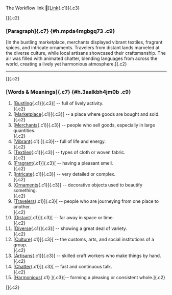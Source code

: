 The Workflow link
👏[[Link](https://www.google.com/url?q=http://www.google.com&sa=D&source=editors&ust=1758865479008238&usg=AOvVaw2cQjMMwK658nkoKBVG7Mhp){.c1}]{.c3}

[]{.c2}

### [Paragraph]{.c7} {#h.mpda4mgbgq73 .c9}

[In the bustling marketplace, merchants displayed vibrant textiles,
fragrant spices, and intricate ornaments. Travelers from distant lands
marveled at the diverse culture, while local artisans showcased their
craftsmanship. The air was filled with animated chatter, blending
languages from across the world, creating a lively yet harmonious
atmosphere.]{.c2}

------------------------------------------------------------------------

[]{.c2}

### [Words & Meanings]{.c7} {#h.3aalkbh4jm0b .c9}

1.  [[Bustling](https://www.google.com/url?q=http://www.google.com&sa=D&source=editors&ust=1758865479009377&usg=AOvVaw1FuvmxYXdVRaBZ73CewTBu){.c1}]{.c3}[ --
    full of lively activity.\
    ]{.c2}
2.  [[Marketplace](https://www.google.com/url?q=http://www.google.com&sa=D&source=editors&ust=1758865479009645&usg=AOvVaw1KOL-_Rer2dtr3eTgZS9rK){.c1}]{.c3}[ --
    a place where goods are bought and sold.\
    ]{.c2}
3.  [[Merchants](https://www.google.com/url?q=http://www.google.com&sa=D&source=editors&ust=1758865479009855&usg=AOvVaw0oMolKOr-u9W8sHmqqsh1R){.c1}]{.c3}[ --
    people who sell goods, especially in large quantities.\
    ]{.c2}
4.  [[Vibrant](https://www.google.com/url?q=http://www.google.com&sa=D&source=editors&ust=1758865479010095&usg=AOvVaw10dcWT5oNu59rZ-SX9s4O5){.c1}
    ]{.c3}[-- full of life and energy.\
    ]{.c2}
5.  [[Textiles](https://www.google.com/url?q=http://www.google.com&sa=D&source=editors&ust=1758865479010273&usg=AOvVaw0-vVIADJJ53OHSb2ym3yvm){.c1}]{.c3}[ --
    types of cloth or woven fabric.\
    ]{.c2}
6.  [[Fragrant](https://www.google.com/url?q=http://www.google.com&sa=D&source=editors&ust=1758865479010457&usg=AOvVaw1SIqirQ1f20Xs3JZgv1Pxe){.c1}]{.c3}[ --
    having a pleasant smell.\
    ]{.c2}
7.  [[Intricate](https://www.google.com/url?q=http://www.google.com&sa=D&source=editors&ust=1758865479010644&usg=AOvVaw1rjN4RXoarlh8ETtYTcGn-){.c1}]{.c3}[ --
    very detailed or complex.\
    ]{.c2}
8.  [[Ornaments](https://www.google.com/url?q=http://www.google.com&sa=D&source=editors&ust=1758865479010822&usg=AOvVaw0oxLNMXKrHtLekFw8mIGCH){.c1}]{.c3}[ --
    decorative objects used to beautify something.\
    ]{.c2}
9.  [[Travelers](https://www.google.com/url?q=http://www.google.com&sa=D&source=editors&ust=1758865479011031&usg=AOvVaw3lODgdqTFxymvsx7yhvFdk){.c1}]{.c3}[ --
    people who are journeying from one place to another.\
    ]{.c2}
10. [[Distant](https://www.google.com/url?q=http://www.google.com&sa=D&source=editors&ust=1758865479011311&usg=AOvVaw0SenC0WU8Xi9ZXwYrfxPNn){.c1}]{.c3}[ --
    far away in space or time.\
    ]{.c2}
11. [[Diverse](https://www.google.com/url?q=http://www.google.com&sa=D&source=editors&ust=1758865479011517&usg=AOvVaw0ARQZCoLVLgjajFS2IR1Fn){.c1}]{.c3}[ --
    showing a great deal of variety.\
    ]{.c2}
12. [[Culture](https://www.google.com/url?q=http://www.google.com&sa=D&source=editors&ust=1758865479011704&usg=AOvVaw2alvblxZ-uwJW4jxiq-opq){.c1}]{.c3}[ --
    the customs, arts, and social institutions of a group.\
    ]{.c2}
13. [[Artisans](https://www.google.com/url?q=http://www.google.com&sa=D&source=editors&ust=1758865479011936&usg=AOvVaw1MXkqysCyB67-ij28nLzTe){.c1}]{.c3}[ --
    skilled craft workers who make things by hand.\
    ]{.c2}
14. [[Chatter](https://www.google.com/url?q=http://www.google.com&sa=D&source=editors&ust=1758865479012182&usg=AOvVaw0dGg9ALoceVqHfk1jKdMSW){.c1}]{.c3}[ --
    fast and continuous talk.\
    ]{.c2}
15. [[Harmonious](https://www.google.com/url?q=http://www.google.com&sa=D&source=editors&ust=1758865479012389&usg=AOvVaw0bsYJ3mFDA-yVh-u3sIOox){.c1}
    ]{.c3}[-- forming a pleasing or consistent whole.]{.c2}

[]{.c2}

